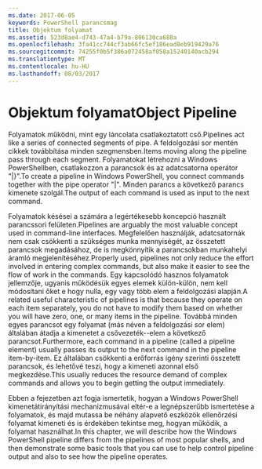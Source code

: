 ```yaml
---
ms.date: 2017-06-05
keywords: PowerShell parancsmag
title: Objektum folyamat
ms.assetid: 523d8ae4-d743-47a4-b79a-806130ca688a
ms.openlocfilehash: 3fa41cc744cf3ab66fc5ef186ead8eb919429a76
ms.sourcegitcommit: 74255f0b5f386a072458af058a15240140acb294
ms.translationtype: MT
ms.contentlocale: hu-HU
ms.lasthandoff: 08/03/2017
---
```

# <a name="object-pipeline"></a><span data-ttu-id="7087d-103">Objektum folyamat</span><span class="sxs-lookup"><span data-stu-id="7087d-103">Object Pipeline</span></span>
<span data-ttu-id="7087d-104">Folyamatok működni, mint egy láncolata csatlakoztatott cső.</span><span class="sxs-lookup"><span data-stu-id="7087d-104">Pipelines act like a series of connected segments of pipe.</span></span> <span data-ttu-id="7087d-105">A feldolgozási sor mentén cikkek továbbítása minden szegmensben.</span><span class="sxs-lookup"><span data-stu-id="7087d-105">Items moving along the pipeline pass through each segment.</span></span> <span data-ttu-id="7087d-106">Folyamatokat létrehozni a Windows PowerShellben, csatlakozzon a parancsok és az adatcsatorna operátor "|}".</span><span class="sxs-lookup"><span data-stu-id="7087d-106">To create a pipeline in Windows PowerShell, you connect commands together with the pipe operator "|".</span></span> <span data-ttu-id="7087d-107">Minden parancs a következő parancs kimenete szolgál.</span><span class="sxs-lookup"><span data-stu-id="7087d-107">The output of each command is used as input to the next command.</span></span>

<span data-ttu-id="7087d-108">Folyamatok késései a számára a legértékesebb koncepció használt parancssori felületen.</span><span class="sxs-lookup"><span data-stu-id="7087d-108">Pipelines are arguably the most valuable concept used in command-line interfaces.</span></span> <span data-ttu-id="7087d-109">Megfelelően használják, adatcsatornák nem csak csökkenti a szükséges munka mennyiségét, az összetett parancsok megadásához, de is megkönnyítik a parancsokban munkahelyi áramló megjelenítéséhez.</span><span class="sxs-lookup"><span data-stu-id="7087d-109">Properly used, pipelines not only reduce the effort involved in entering complex commands, but also make it easier to see the flow of work in the commands.</span></span> <span data-ttu-id="7087d-110">Egy kapcsolódó hasznos folyamatok jellemzője, ugyanis működésük egyes elemek külön-külön, nem kell módosítani őket e hogy nulla, egy vagy több elem a feldolgozási alapján.</span><span class="sxs-lookup"><span data-stu-id="7087d-110">A related useful characteristic of pipelines is that because they operate on each item separately, you do not have to modify them based on whether you will have zero, one, or many items in the pipeline.</span></span> <span data-ttu-id="7087d-111">Továbbá minden egyes parancsot egy folyamat (más néven a feldolgozási sor elem) általában átadja a kimenetet a csővezeték--elem a következő parancsot.</span><span class="sxs-lookup"><span data-stu-id="7087d-111">Furthermore, each command in a pipeline (called a pipeline element) usually passes its output to the next command in the pipeline item-by-item.</span></span> <span data-ttu-id="7087d-112">Ez általában csökkenti a erőforrás igény szerinti összetett parancsok, és lehetővé teszi, hogy a kimeneti azonnal első megkezdése.</span><span class="sxs-lookup"><span data-stu-id="7087d-112">This usually reduces the resource demand of complex commands and allows you to begin getting the output immediately.</span></span>

<span data-ttu-id="7087d-113">Ebben a fejezetben azt fogja ismertetik, hogyan a Windows PowerShell kimenetátirányítási mechanizmusával eltér-e a legnépszerűbb ismertetése a folyamatok, és majd mutassa be néhány alapvető eszközök ellenőrzési folyamat kimeneti és is érdekében tekintse meg, hogyan működik, a folyamat használhat.</span><span class="sxs-lookup"><span data-stu-id="7087d-113">In this chapter, we will describe how the Windows PowerShell pipeline differs from the pipelines of most popular shells, and then demonstrate some basic tools that you can use to help control pipeline output and also to see how the pipeline operates.</span></span>

